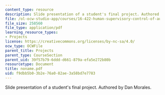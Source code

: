 ```yaml
---
content_type: resource
description: Slide presentation of a student's final project. Authored by Dan Morales.
file: /ol-ocw-studio-app/courses/16-422-human-supervisory-control-of-automated-systems-spring-2004/f9dbb5b03b2e76a082ae3a58bd7e7783_noname.pdf
file_size: 258560
file_type: application/pdf
learning_resource_types:
- Projects
license: https://creativecommons.org/licenses/by-nc-sa/4.0/
ocw_type: OCWFile
parent_title: Projects
parent_type: CourseSection
parent_uid: 39f57b79-6ddd-d661-879a-efa5e272b80b
resourcetype: Document
title: noname.pdf
uid: f9dbb5b0-3b2e-76a0-82ae-3a58bd7e7783
---
```

Slide presentation of a student's final project. Authored by Dan Morales.